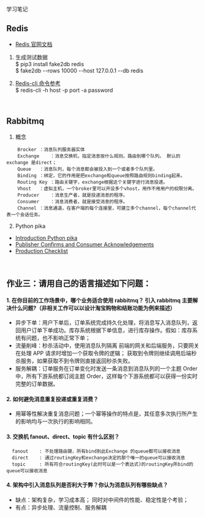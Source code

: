 学习笔记

## Redis
- [Redis 官网文档](https://redis.io/documentation)

1. 生成测试数据   
   $ pip3 install fake2db redis  
   $ fake2db --rows 10000 --host 127.0.0.1 --db redis


2. [Redis-cli 命令参考](http://doc.redisfans.com/index.html)   
  $ redis-cli -h host -p port -a password


<br/>

## Rabbitmq
1. 概念
```
    Brocker	：消息队列服务器实体
    Exchange	：消息交换机，指定消息按什么规则，路由到哪个队列。 默认的 exchange 是direct；
    Queue	：消息队列，每个消息都会被投入到一个或者多个队列里。
    Binding	：绑定，它的作用是把exchange和queue按照路由规则binding起来。
    Routing Key	：路由关键字，exchange根据这个关键字进行消息投递。
    Vhost	：虚拟主机，一个broker里可以开设多个vhost，用作不用用户的权限分离。
    Producer	：消息生产者，就是投递消息的程序。
    Consumer	：消息消费者，就是接受消息的程序。
    Channel	：消息通道，在客户端的每个连接里，可建立多个channel，每个channel代表一个会话任务。
```

2. Python pika
- [Introduction Python pika](https://www.rabbitmq.com/tutorials/tutorial-one-python.html)
- [Publisher Confirms and Consumer Acknowledgements](https://www.rabbitmq.com/confirms.html)
- [Production Checklist](https://www.rabbitmq.com/production-checklist.html)



<br/>

## 作业三：请用自己的语言描述如下问题：

#### 1. 在你目前的工作场景中，哪个业务适合使用 rabbitmq？ 引入 rabbitmq 主要解决什么问题?（非相关工作可以以设计淘宝购物和结账功能为例来描述）
-    异步下单：用户下单后，订单系统完成持久化处理，将消息写入消息队列，返回用户订单下单成功。库存系统根据下单信息，进行库存操作。假如：库存系统有问题，也不影响正常下单；  
-    流量削峰：秒杀活动中，使用消息队列隔离 前端的网关和后端服务，只要网关在处理 APP 请求时增加一个获取令牌的逻辑；   获取到令牌则继续调用后端秒杀服务，如果获取不到令牌则直接返回秒杀失败。
-    服务解耦：订单服务在订单变化时发送一条消息到消息队列的一个主题 Order 中，所有下游系统都订阅主题 Order，这样每个下游系统都可以获得一份实时完整的订单数据。

#### 2. 如何避免消息重复投递或重复消费？
-   用幂等性解决重复消息问题；一个幂等操作的特点是，其任意多次执行所产生的影响均与一次执行的影响相同。
   
#### 3. 交换机 fanout、direct、topic 有什么区别？

```
  fanout	: 不处理路由键，所有bind到此Exchange 的queue都可以接收消息
  direct	: 通过routingKey和exchange决定的那个唯一的queue可以接收消息
  topic 	: 所有符合routingKey(此时可以是一个表达式)的routingKey所bind的queue可以接收消息
```

#### 4. 架构中引入消息队列是否利大于弊？你认为消息队列有哪些缺点？
 - 缺点：架构复杂，学习成本高； 同时对中间件的性能、稳定性是个考验；   
 - 有点：异步处理、流量控制、服务解耦  
